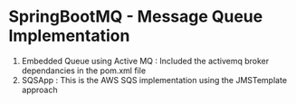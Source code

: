 # SpringBootMQ - Message Queue Implementation

1. Embedded Queue using Active MQ : Included the activemq broker dependancies in the pom.xml file
2. SQSApp : This is the AWS SQS implementation using the JMSTemplate approach
